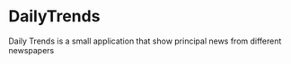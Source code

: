 # DailyTrends
Daily Trends is a small application that show principal news from different newspapers
